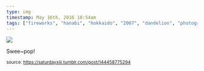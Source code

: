 ```yaml
---
type: img
timestamp: May 16th, 2016 10:54am
tags: ["fireworks", "hanabi", "hokkaido", "2007", "dandelion", "photography"]
---
```

<img src="https://saturdayxiii.github.io/media/144458775294.jpg"/>

Swee~pop!
 
      
      
  
<small>source: https://saturdayxiii.tumblr.com/post/144458775294</small>